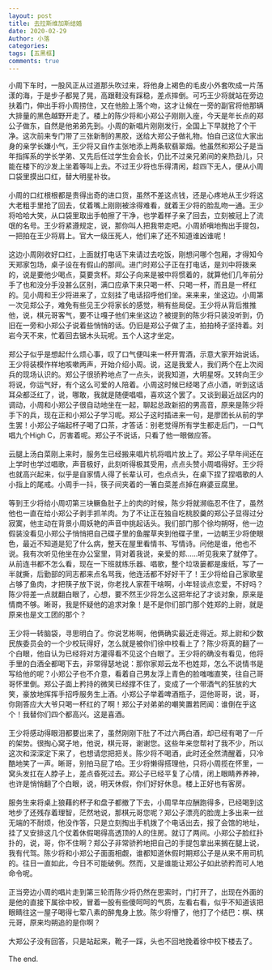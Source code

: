 ```yaml
---
layout: post
title: 去拉斯维加斯结婚
date: 2020-02-29
Author: 小落
categories: 
tags: [五黑框]
comments: true
--- 
```

小周下车时，一股风正从过道那头吹过来，将他身上褐色的毛皮小外套吹成一片荡漾的海，于是步子都晃了晃，高跟鞋没有踩稳，差点摔倒。可巧王少将就站在旁边扶着门，伸出手将小周捞住，又在他脸上落个吻，这才让候在一旁的副官将他那辆大排量的黑色越野开走了。楼上的陈少将和小郑公子刚刚入座，今天是年长点的郑公子做东，自然是他弟弟先到。小周的新唱片刚刚发行，全国上下早就抢了个干净。这次前来专门带了三张新制的黑胶，送给大郑公子做礼物。怕自己这位大家出身的亲学长嫌小气，王少将又自作主张地添上两条软翡翠烟。他虽然和郑公子是当年指挥系的学长学弟、又先后任过学生会会长，仍比不过亲兄弟间的亲热劲儿，只能在楼下的沙发上坐着等叫上去。不过王少将也乐得清闲，趁四下无人，便从小周口袋里摸出口红，替大明星补妆。<br><br>
小周的口红根根都是贵得出奇的进口货，虽然不差这点钱，还是心疼地从王少将这大老粗手里抢了回去，仗着嘴上刚刚被涂得难看，就着王少将的脸乱吻一通。王少将哈哈大笑，从口袋里取出手帕擦了干净，也学着样子亲了回去，立刻被冠上了流氓的名号。王少将紧遵规定，说，那你叫人把我带走吧。小周娇嗔地掏出手提包，一把拍在王少将肩上。官大一级压死人，他们来了还不知道谁凶谁呢！<br><br>
这边小周刚收好口红，上面就打电话下来请过去吃饭，刚想问哪个包厢，才得知今天郑家包场，桌子设在有假山的那间。进门时郑公子正在打电话，是刘中将拨来的，说是要他少喝点，莫要贪杯。郑公子向来是被中将惯着的，就算他们几年前分手了也和没分手没甚么区别，满口应承下来只喝一杯、只喝一杯，而且是一杯红的。见小周和王少将进来了，立刻挂了电话招呼他们坐。来来来，坐这边。小周第一次见郑公子，难免有些见王少将家长的感觉，稍有些局促。王少将从背后推推他，说，棋元哥客气，要不让嘎子他们来坐这边？被提到的陈少将只装没听到，仍旧在一旁和小郑公子说着些悄悄的话。仍旧是郑公子做了主，拍拍椅子坚持着。刘岩今天不来，忙着回去锯木头玩呢。五个人这才坐定。<br><br>
郑公子似乎是想起什么烦心事，叹了口气便叫来一杯开胃酒，示意大家开始说话。王少将装模作样地咳嗽两声，开始介绍小周。说，这是我爱人，我们两个在上次阅兵的现场认识的。郑公子很骄矜地点了一点头，说我知道，大明星呀。又转向王少将说，你运气好，有个这么可爱的人陪着。小周这时候已经喝了点小酒，听到这话耳朵都泛红了，说，哪敢，我就是随便唱唱，喜欢这个罢了。又谈到最近战区内的调动，小周和小郑公子很自动地坐在一起，聊起总政新招的男高音，原来是陈少将手下的兵，现在正和小郑公子学习呢。郑公子这时插进来一句，是廖团长从前的学生罢！小郑公子端起杯子喝了口茶，才答话：别老觉得所有学生都走后门，一口气唱九个High C，厉害着呢。郑公子不说话，只看了他一眼做应答。<br><br>
云腿上汤白菜刚上来时，服务生已经搬来唱片机将唱片放上了。郑公子早年间还在上学时也学过唱歌，声音极好，此刻听得极其受用，点点头赞小周唱得好。王少将也就高兴起来，似乎是自家情人得了长辈认可，也点点头，在桌下捏了捏唱歌的人小指上的尾戒。小周手一抖，筷子间夹着的一箸白菜差点掉在麻婆豆腐里。<br><br>
等到王少将给小周叨第三块鳜鱼肚子上的肉的时候，陈少将就濒临忍不住了，虽然他也一直在给小郑公子剥手抓羊肉。为了不让正在独自吃桃胶羹的郑公子显得过分寂寞，他主动在背景小周妖艳的声音中挑起话头。我们部门那个徐均朔呀，他一边假装没看见小郑公子悄悄把自己碟子里的鱼腥草夹到他碟子里，一边朝王少将使眼色，最近不知道是犯了什么病，整天在屋里看情书、写情诗。问他是谁，他也不说。我有次听见他坐在办公室里，背对着我说，亲爱的郑……听见我来了就停了。从前连书都不怎么看，现在一下班就练乐器、唱歌，整个垃圾篓都是废纸，写了一半就撕，后勤部的同志都来点名骂我，他连活都不好好干了！王少将给自己家歌星占够了鱼肉，才把筷子放下说，你老找人家茬干啥啊，小年轻谈点恋爱，不好吗？陈少将差一点就翻白眼了，心想，要不然王少将怎么这把年纪了才谈对象，原来是情商不够。晰哥，我是怀疑他的追求对象！是不是你们部门那个姓郑的上尉，就是原来也是文工团的那个？<br><br>
王少将一转脑袋，寻思明白了。你说艺彬啊，他俩确实最近走得近。郑上尉和少数民族委员会的一个少校玩得好，怎么就是被你们徐中校看上了？陈少将真的翻了一个白眼，他自认为已经将对方灌得看不见这个白眼了。王少将的确没有看见，他将手里的白酒全都喝下去，非常得瑟地说：那你家郑云龙不也姓郑，怎么不说情书是写给他的呢？小郑公子也不介意，看着自己男友浮上青色的脸嗤嗤直笑，往自己哥哥怀里倒。郑公子面上矜持的微笑已经撑不住了，变成了一个带酒气的狂放的大笑，豪放地挥挥手招呼服务生上酒。小郑公子举着啤酒瓶子，逗他哥哥，说，哥，你刚答应大大爷只喝一杯红的了啊！郑公子对弟弟的嘲笑置若罔闻：谁倒在乎这个！我替你们四个都高兴。这是喜酒。<br><br>
王少将感动得眼泪都要出来了，虽然刚刚下肚了不过六两白酒，却已经有喝了一斤的架势。很掏心窝子地，他说，棋元哥，谢谢您。这些年来您帮衬了我不少，所以这次和深深定下来了，也想请您把把关。陈少将不喝酒，此时还全然清醒着，只冷酷地笑了一声。晰哥，别拍马屁了哈。王少将懒得搭理他，只将小周揽在怀里，一窝头发扛在人脖子上，差点昏死过去。郑公子已经平复了心情，闭上眼睛养养神，也许是悄悄翻了个白眼，说，明天休假，你们好好休息。楼上正好也有客房。<br><br>
服务生来将桌上狼藉的杯子和盘子都撤了下去，小周早年应酬跑得多，已经喝到这地步了还残存着理智，茫然地说，那棋元哥您呢？郑公子漂亮的脸庞上多出来一丝无端的不耐烦，他没作答，只是立刻掏出手机拨了个电话出去，报了会馆的地址，挂了又安排这几个仗着休假喝得高透顶的人的住房。就订了两间。小郑公子脸红扑扑的，说，哥，你不住啊？郑公子非常骄矜地把自己的手提包拿出来搁在腿上说，我有代驾。陈少将和小郑公子面面相觑，谁都知道休假时期郑公子是从来不用司机的。往日一直如此，今日不可能破例。然而，又是谁能让郑公子如此骄矜而可人地命令呢。<br><br>
正当旁边小周的唱片走到第三轮而陈少将仍然在思索时，门打开了，出现在外面的是他的直接下属徐中校，冒着一股有些傻呵呵的气质，左看右看，似乎不知道该把眼睛往这一屋子喝得七荤八素的醉鬼身上放。陈少将懵了，他打了个结巴：棋、棋元哥，原来均朔追的是你啊？<br><br>
大郑公子没有回答，只是站起来，靴子一踩，头也不回地挽着徐中校下楼去了。<br><br>
The end.<br>
